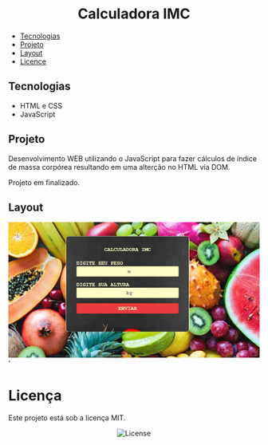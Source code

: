 <h1 align='center'>Calculadora IMC</h1>


* [Tecnologias](#tecnologias) 
* [Projeto](#projeto) 
* [Layout](#layout)
* [Licence](#licence)


## Tecnologias
- HTML e CSS
- JavaScript

## Projeto

Desenvolvimento WEB utilizando o JavaScript para fazer cálculos de índice de massa corpórea resultando em uma alterção no HTML via DOM.

Projeto em finalizado.

## Layout

<img alt="Layout do projeto" src="src/calculadora-imc.jpg">'

# Licença

Este projeto está sob a licença MIT.
<p align="center">
  <img alt="License" src="https://img.shields.io/static/v1?label=license&message=MIT&color=49AA26&labelColor=000000">
</p>